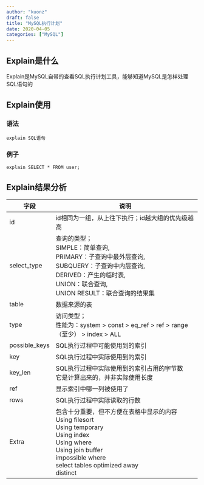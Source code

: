 ```yaml
---
author: "kuonz"
draft: false
title: "MySQL执行计划"
date: 2020-04-05
categories: ["MySQL"]
---
```

  
## Explain是什么

Explain是MySQL自带的查看SQL执行计划工具，能够知道MySQL是怎样处理SQL语句的 



## Explain使用

### 语法

```mysql
explain SQL语句
```

### 例子

```mysql
explain SELECT * FROM user;
```



## Explain结果分析

| 字段          | 说明                                                         |
| ------------- | ------------------------------------------------------------ |
| id            | id相同为一组，从上往下执行；id越大组的优先级越高             |
| select_type   | 查询的类型；<br />SIMPLE：简单查询, <br />PRIMARY：子查询中最外层查询,<br />SUBQUERY：子查询中内层查询,<br />DERIVED：产生的临时表,<br />UNION：联合查询,<br />UNION RESULT：联合查询的结果集 |
| table         | 数据来源的表                                                 |
| type          | 访问类型；<br />性能为：system > const > eq_ref > ref > range（至少） > index > ALL |
| possible_keys | SQL执行过程中可能使用到的索引                                |
| key           | SQL执行过程中实际使用到的索引                                |
| key_len       | SQL执行过程中实际使用到的索引占用的字节数<br />它是计算出来的，并非实际使用长度 |
| ref           | 显示索引中哪一列被使用了                                     |
| rows          | SQL执行过程中实际读取的行数                                  |
| Extra         | 包含十分重要，但不方便在表格中显示的内容<br />Using filesort<br />Using temporary<br />Using index<br />Using where<br />Using join buffer<br />impossible where<br />select tables optimized away<br />distinct |

